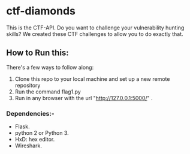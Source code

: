 # ctf-diamonds
This is the CTF-API.
Do you want to challenge your vulnerability hunting skills?
We created these CTF challenges to allow you to do exactly that.

## How to Run this:
There's a few ways to follow along:
1. Clone this repo to your local machine and set up a new remote repository
2. Run the command flag1.py
3. Run in any browser with the url "http://127.0.0.1:5000/" .

### Dependencies:-
 * Flask.
 * python 2 or Python 3.
 * HxD: hex editor.
 * Wireshark.


